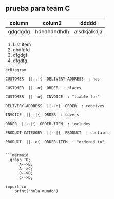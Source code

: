 ## prueba para team C


| column | colum2 |ddddd|
|--|--|--|
| gdgdgdg | hdhdhdhdhdh |alsdkjalkdja

 1. List item
 2. ghdfgfd
 3. dfgdgf
 4. dfgdfg

```mermaid
erDiagram

CUSTOMER  }|..|{  DELIVERY-ADDRESS  : has

CUSTOMER  ||--o{  ORDER  : places

CUSTOMER  ||--o{  INVOICE  : "liable for"

DELIVERY-ADDRESS  ||--o{  ORDER  : receives

INVOICE  ||--|{  ORDER  : covers

ORDER  ||--|{  ORDER-ITEM  : includes

PRODUCT-CATEGORY  ||--|{  PRODUCT  : contains

PRODUCT  ||--o{  ORDER-ITEM  : "ordered in"
 
 
```mermaid
  graph TD;
      A-->B;
      A-->C;
      B-->D;
      C-->D;
```

    import io
		print("hola mundo")
